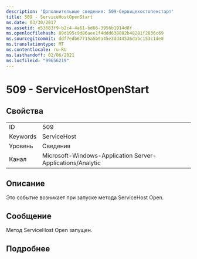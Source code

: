 ```yaml
---
description: 'Дополнительные сведения: 509-Сервицехостопенстарт'
title: 509 - ServiceHostOpenStart
ms.date: 03/30/2017
ms.assetid: e53683f9-b2c4-4a61-bd66-3956b1914d8f
ms.openlocfilehash: 89d195c9d86aee1f4ddd638802b48281f2836c69
ms.sourcegitcommit: ddf7edb67715a5b9a45e3dd44536dabc153c1de0
ms.translationtype: MT
ms.contentlocale: ru-RU
ms.lasthandoff: 02/06/2021
ms.locfileid: "99656219"
---
```

# <a name="509---servicehostopenstart"></a>509 - ServiceHostOpenStart

## <a name="properties"></a>Свойства  
  
|||  
|-|-|  
|ID|509|  
|Keywords|ServiceHost|  
|Уровень|Сведения|  
|Канал|Microsoft-Windows-Application Server-Applications/Analytic|  
  
## <a name="description"></a>Описание  

 Это событие возникает при запуске метода ServiceHost Open.  
  
## <a name="message"></a>Сообщение  

 Метод ServiceHost Open запущен.  
  
## <a name="details"></a>Подробнее
